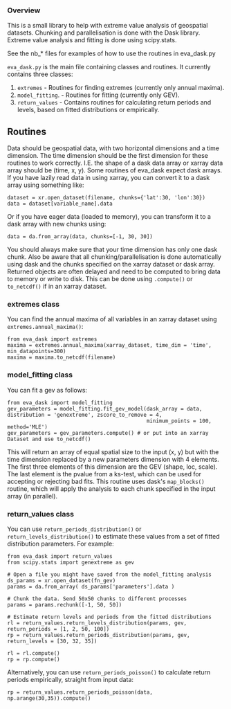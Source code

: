 ### Overview

This is a small library to help with extreme value analysis of geospatial datasets.
Chunking and parallelisation is done with the Dask library.
Extreme value analysis and fitting is done using scipy.stats.

See the nb_* files for examples of how to use the routines in eva_dask.py

`eva_dask.py` is the main file containing classes and routines.
It currently contains three classes:

1. `extremes`       - Routines for finding extremes (currently only annual maxima).
2. `model_fitting`. - Routines for fitting (currently only GEV).
3. `return_values`  - Contains routines for calculating return periods and levels, based on fitted distributions or empirically.

## Routines

Data should be geospatial data, with two horizontal dimensions and a time dimension. The time dimension should be the first dimension for these routines to work correctly. I.E. the shape of a dask data array or xarray data array should be (time, x, y). Some routines of eva_dask expect dask arrays. If you have lazily read data in using xarray, you can convert it to a dask array using something like:

```
dataset = xr.open_dataset(filename, chunks={'lat':30, 'lon':30})
data = dataset[variable_name].data
```

Or if you have eager data (loaded to memory), you can transform it to a dask array with new chunks using:

```
data = da.from_array(data, chunks=[-1, 30, 30])
```

You should always make sure that your time dimension has only one dask chunk. Also be aware that all chunking/parallelisation is done automatically using dask and the chunks specified on the xarray dataset or dask array. Returned objects are often delayed and need to be computed to bring data to memory or write to disk. This can be done using `.compute()` or `to_netcdf()` if in an xarray dataset.

### extremes class
You can find the annual maxima of all variables in an xarray dataset using `extremes.annual_maxima()`:

```
from eva_dask import extremes
maxima = extremes.annual_maxima(xarray_dataset, time_dim = 'time', min_datapoints=300)
maxima = maxima.to_netcdf(filename)
```

### model_fitting class
You can fit a gev as follows:

```
from eva_dask import model_fitting
gev_parameters = model_fitting.fit_gev_model(dask_array = data, distribution = 'genextreme', zscore_to_remove = 4, 
                                             minimum_points = 100, method='MLE')
gev_parameters = gev_parameters.compute() # or put into an xarray Dataset and use to_netcdf()
```

This will return an array of equal spatial size to the input (x, y) but with the time dimension replaced by a new parameters dimension with 4 elements. The first three elements of this dimension are the GEV (shape, loc, scale). The last element is the pvalue from a ks-test, which can be used for accepting or rejecting bad fits. This routine uses dask's `map_blocks()` routine, which will apply the analysis to each chunk specified in the input array (in parallel).

### return_values class

You can use `return_periods_distribution()` or `return_levels_distribution()` to estimate these values from a set of fitted distribution parameters. For example:

```
from eva_dask import return_values
from scipy.stats import genextreme as gev

# Open a file you might have saved from the model_fitting analysis
ds_params = xr.open_dataset(fn_gev)
params = da.from_array( ds_params['parameters'].data )

# Chunk the data. Send 50x50 chunks to different processes
params = params.rechunk([-1, 50, 50])

# Estimate return levels and periods from the fitted distributions
rl = return_values.return_levels_distribution(params, gev, return_periods = [1, 2, 50, 100])
rp = return_values.return_periods_distribution(params, gev, return_levels = [30, 32, 35])

rl = rl.compute()
rp = rp.compute()
```

Alternatively, you can use `return_periods_poisson()` to calculate return periods empirically, straight from input data:

```
rp = return_values.return_periods_poisson(data, np.arange(30,35)).compute()
```
